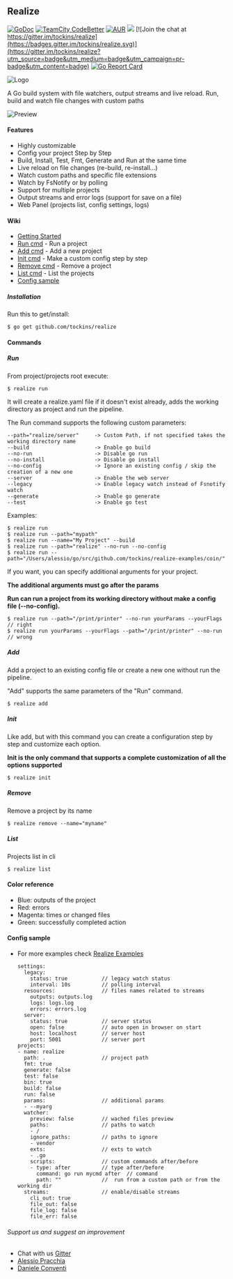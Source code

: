 ## Realize

[![GoDoc](https://img.shields.io/badge/documentation-godoc-blue.svg)](https://godoc.org/github.com/tockins/realize)
[![TeamCity CodeBetter](https://travis-ci.org/tockins/realize.svg?branch=v1)](https://travis-ci.org/tockins/realize)
[![AUR](https://img.shields.io/aur/license/yaourt.svg?maxAge=2592000?style=flat-square)](https://raw.githubusercontent.com/tockins/realize/v1/LICENSE)
[![](https://img.shields.io/badge/realize-examples-yellow.svg)](https://github.com/tockins/realize-examples)
[![Join the chat at https://gitter.im/tockins/realize](https://badges.gitter.im/tockins/realize.svg)](https://gitter.im/tockins/realize?utm_source=badge&utm_medium=badge&utm_campaign=pr-badge&utm_content=badge)
[![Go Report Card](https://goreportcard.com/badge/github.com/tockins/realize)](https://goreportcard.com/report/github.com/tockins/realize)


![Logo](http://i.imgur.com/8nr2s1b.jpg)

A Go build system with file watchers, output streams and live reload. Run, build and watch file changes with custom paths

![Preview](http://i.imgur.com/dJbNZjt.gif)

#### Features

- Highly customizable
- Config your project Step by Step
- Build, Install, Test, Fmt, Generate and Run at the same time
- Live reload on file changes (re-build, re-install...)
- Watch custom paths and specific file extensions
- Watch by FsNotify or by polling
- Support for multiple projects
- Output streams and error logs (support for save on a file)
- Web Panel (projects list, config settings, logs)

#### Wiki

- [Getting Started](#installation-and-usage)
- [Run cmd](#run) - Run a project
- [Add cmd](#add) - Add a new project
- [Init cmd](#init) - Make a custom config step by step
- [Remove cmd](#remove) - Remove a project 
- [List cmd](#list) - List the projects
- [Config sample](#config-sample)


##### Installation
Run this to get/install:
```
$ go get github.com/tockins/realize
```
#### Commands

##### Run
From project/projects root execute:
```
$ realize run
```

It will create a realize.yaml file if it doesn't exist already, adds the working directory as project and run the pipeline.

The Run command supports the following custom parameters:

```
--path="realize/server"     -> Custom Path, if not specified takes the working directory name    
--build                     -> Enable go build   
--no-run                    -> Disable go run
--no-install                -> Disable go install
--no-config                 -> Ignore an existing config / skip the creation of a new one
--server                    -> Enable the web server
--legacy                    -> Enable legacy watch instead of Fsnotify watch
--generate                  -> Enable go generate
--test                      -> Enable go test
```
Examples:

```
$ realize run
$ realize run --path="mypath"
$ realize run --name="My Project" --build
$ realize run --path="realize" --no-run --no-config
$ realize run --path="/Users/alessio/go/src/github.com/tockins/realize-examples/coin/"
```

If you want, you can specify additional arguments for your project.

 **The additional arguments must go after the params**
 
 **Run can run a project from its working directory without make a config file (--no-config).**

```
$ realize run --path="/print/printer" --no-run yourParams --yourFlags // right
$ realize run yourParams --yourFlags --path="/print/printer" --no-run // wrong
```
##### Add 

Add a project to an existing config file or create a new one without run the pipeline. 

"Add" supports the same parameters of the "Run" command.

```
$ realize add
```

##### Init 

Like add, but with this command you can create a configuration step by step and customize each option. 

**Init is the only command that supports a complete customization of all the options supported**

```
$ realize init
```

##### Remove
Remove a project by its name
```
$ realize remove --name="myname"
```

##### List
Projects list in cli
```
$ realize list
```

#### Color reference

- Blue: outputs of the project
- Red: errors
- Magenta: times or changed files
- Green: successfully completed action


#### Config sample

- For more examples check [Realize Examples](https://github.com/tockins/realize-examples)

     ```
     settings:
       legacy:                
         status: true           // legacy watch status
         interval: 10s          // polling interval
       resources:               // files names related to streams
         outputs: outputs.log   
         logs: logs.log         
         errors: errors.log
       server:                  
         status: true           // server status         
         open: false            // auto open in browser on start
         host: localhost        // server host  
         port: 5001             // server port
     projects:
     - name: realize    
       path: .                  // project path
       fmt: true                
       generate: false
       test: false
       bin: true
       build: false
       run: false
       params:                  // additional params
       - --myarg
       watcher:
         preview: false         // wached files preview
         paths:                 // paths to watch
         - /
         ignore_paths:          // paths to ignore
         - vendor
         exts:                  // exts to watch
         - .go
         scripts:               // custom commands after/before
         - type: after          // type after/before
           command: go run mycmd after  // command
           path: ""             //  run from a custom path or from the working dir
       streams:                 // enable/disable streams 
         cli_out: true
         file_out: false
         file_log: false
         file_err: false

    ```                    


###### Support us and suggest an improvement

- Chat with us [Gitter](https://gitter.im/tockins/realize)
- [Alessio Pracchia](https://www.linkedin.com/in/alessio-pracchia-38a70673)
- [Daniele Conventi](https://www.linkedin.com/in/conventi)
